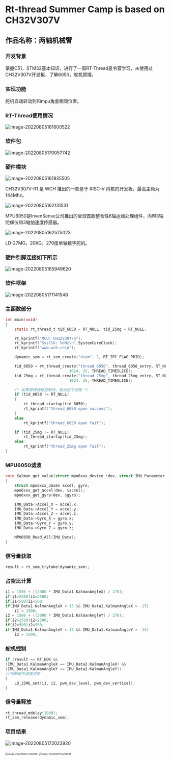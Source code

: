 # Rt-thread Summer Camp is based on CH32V307V

## 作品名称：两轴机械臂

### 开发背景

掌握C51，STM32基本知识，进行了一周RT-Thread夏令营学习，未使用过CH32V307V开发板，了解6050，舵机原理。

### 实现功能

舵机自动转动到和mpu角度相同位置。

### RT-Thread使用情况

![image-20220805161600522](readme.assets/image-20220805161600522.png)

### 软件包

![image-20220805170057742](readme.assets/image-20220805170057742.png)

### 硬件模块

![image-20220805161935505](readme.assets/image-20220805161935505.png)

CH32V307V-R1 是 WCH 推出的一款基于 RISC-V 内核的开发板，最高主频为 144Mhz。

![image-20220805162131531](readme.assets/image-20220805162131531.png)

MPU6050是InvenSense公司推出的全球首款整合性6轴运动处理组件，内带3轴陀螺仪和3轴加速度传感器。

![image-20220805162525023](readme.assets/image-20220805162525023.png)

LD-27MG，20KG，270度单轴数字舵机。

### 硬件引脚连接如下所示

![image-20220805165949620](readme.assets/image-20220805165949620.png)

### 软件框架

![image-20220805171141548](readme.assets/image-20220805171141548.png)

### 主函数部分

```c
int main(void)
{
    static rt_thread_t tid_6050 = RT_NULL, tid_25mg = RT_NULL;

    rt_kprintf("MCU: CH32V307\n");
	rt_kprintf("SysClk: %dHz\n",SystemCoreClock);
    rt_kprintf("www.wch.cn\n");

    dynamic_sem = rt_sem_create("dsem", 1, RT_IPC_FLAG_PRIO);

    tid_6050 = rt_thread_create("thread_6050", thread_6050_entry, RT_NULL,
                            1024, 25, THREAD_TIMESLICE);
    tid_25mg = rt_thread_create("thread_25mg", thread_25mg_entry, RT_NULL,
                            1024, 25, THREAD_TIMESLICE);

    /* 如果获得线程控制块，启动这个线程 */
    if (tid_6050 != RT_NULL)
    {
        rt_thread_startup(tid_6050);
        rt_kprintf("thread_6050 open success");
    }
    else
        rt_kprintf("thread_6050 open fail");

    if (tid_25mg != RT_NULL)
        rt_thread_startup(tid_25mg);
    else
        rt_kprintf("thread_25mg open fail");
}
```

### MPU6050滤波

```c
void Kalman_get_value(struct mpu6xxx_device *dev, struct IMU_Parameter *IMU_Data)
{
    struct mpu6xxx_3axes accel, gyro;
    mpu6xxx_get_accel(dev, &accel);
    mpu6xxx_get_gyro(dev, &gyro);

    IMU_Data->Accel_X = accel.x;
    IMU_Data->Accel_Y = accel.y;
    IMU_Data->Accel_Z = accel.z;
    IMU_Data->Gyro_X = gyro.x;
    IMU_Data->Gyro_Y = gyro.y;
    IMU_Data->Gyro_Z = gyro.z;

    MPU6050_Read_All(IMU_Data);
}
```

### 信号量获取

```c
result = rt_sem_trytake(dynamic_sem);
```

### 占空比计算

```c
i1 = 1500 + ((2000 * IMU_Data1.KalmanAngleX) / 270);
if(i1>2500)i1=2500;
if(i1<500)i1=500;
if(IMU_Data1.KalmanAngleX < 15 && IMU_Data1.KalmanAngleX > -15)
    i1 = 1500;
i2 = 1500 + ((2000 * IMU_Data1.KalmanAngleY) / 270);
if(i2>2500)i2=2500;
if(i2<500)i2=500;
if(IMU_Data1.KalmanAngleY < 15 && IMU_Data1.KalmanAngleY > -15)
    i2 = 1500;
```

### 舵机控制

```c
if (result == RT_EOK &&
(IMU_Data1.KalmanAngleX == IMU_Data2.KalmanAngleX) &&
(IMU_Data1.KalmanAngleY == IMU_Data2.KalmanAngleY))
//判断是否滤波结束
{
	LD_25MG_set(i1, i2, pwm_dev_level, pwm_dev_vertical);
}
```

### 信号量释放

```c
rt_thread_mdelay(1000);
rt_sem_release(dynamic_sem);
```

### 项目结果

![image-20220805172022920](readme.assets/image-20220805172022920.png)

<img src="readme.assets/image-20220805172130596.png" alt="image-20220805172130596" style="zoom:50%;" />

<img src="readme.assets/image-20220805172258838.png" alt="image-20220805172258838" style="zoom:50%;" />